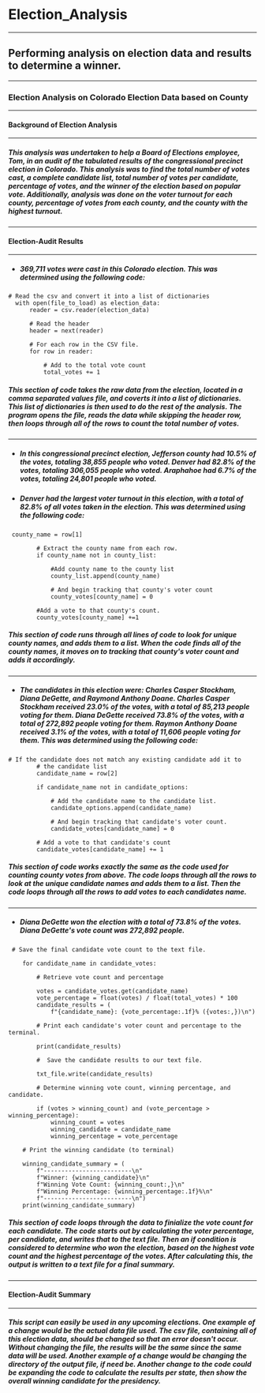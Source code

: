 # Election_Analysis
---
## Performing analysis on election data and results to determine a winner.
---
### Election Analysis on Colorado Election Data based on County
---
#### Background of Election Analysis
---
##### This analysis was undertaken to help a Board of Elections employee, Tom, in an audit of the tabulated results of the congressional precinct election in Colorado. This analysis was to find the total number of votes cast, a complete candidate list, total number of votes per candidate, percentage of votes, and the winner of the election based on popular vote. Additionally, analysis was done on the voter turnout for each county, percentage of votes from each county, and the county with the highest turnout. 
---
#### Election-Audit Results
---
* ##### 369,711 votes were cast in this Colorado election. This was determined using the following code:
```
# Read the csv and convert it into a list of dictionaries
  with open(file_to_load) as election_data:
      reader = csv.reader(election_data)

      # Read the header
      header = next(reader)

      # For each row in the CSV file.
      for row in reader:

          # Add to the total vote count
          total_votes += 1 
```
##### This section of code takes the raw data from the election, located in a comma separated values file, and coverts it into a list of dictionaries. This list of dictionaries is then used to do the rest of the analysis. The program opens the file, reads the data while skipping the header row, then loops through all of the rows to count the total number of votes. 
---
* ##### In this congressional precinct election, Jefferson county had 10.5% of the votes, totaling 38,855 people who voted. Denver had 82.8% of the votes, totaling 306,055 people who voted. Araphahoe had 6.7% of the votes, totaling 24,801 people who voted. 
* ##### Denver had the largest voter turnout in this election, with a total of 82.8% of all votes taken in the election. This was determined using the following code:
```
 county_name = row[1]

        # Extract the county name from each row.
        if county_name not in county_list:
        
            #Add county name to the county list
            county_list.append(county_name)
            
            # And begin tracking that county's voter count
            county_votes[county_name] = 0
            
        #Add a vote to that county's count.
        county_votes[county_name] +=1
```
##### This section of code runs through all lines of code to look for unique county names, and adds them to a list. When the code finds all of the county names, it moves on to tracking that county's voter count and adds it accordingly. 
---
* ##### The candidates in this election were: Charles Casper Stockham, Diana DeGette, and Raymond Anthony Doane. Charles Casper Stockham received 23.0% of the votes, with a total of 85,213 people voting for them. Diana DeGette received 73.8% of the votes, with a total of 272,892 people voting for them. Raymon Anthony Doane received 3.1% of the votes, with a total of 11,606 people voting for them. This was determined using the following code:
```
# If the candidate does not match any existing candidate add it to
        # the candidate list
        candidate_name = row[2]

        if candidate_name not in candidate_options:

            # Add the candidate name to the candidate list.
            candidate_options.append(candidate_name)

            # And begin tracking that candidate's voter count.
            candidate_votes[candidate_name] = 0

        # Add a vote to that candidate's count
        candidate_votes[candidate_name] += 1
```
##### This section of code works exactly the same as the code used for counting county votes from above. The code loops through all the rows to look at the unique candidate names and adds them to a list. Then the code loops through all the rows to add votes to each candidates name. 
---
* ##### Diana DeGette won the election with a total of 73.8% of the votes. Diana DeGette's vote count was 272,892 people. 
```
 # Save the final candidate vote count to the text file.
 
    for candidate_name in candidate_votes:

        # Retrieve vote count and percentage
        
        votes = candidate_votes.get(candidate_name)
        vote_percentage = float(votes) / float(total_votes) * 100
        candidate_results = (
            f"{candidate_name}: {vote_percentage:.1f}% ({votes:,})\n")

        # Print each candidate's voter count and percentage to the terminal.
        
        print(candidate_results)
        
        #  Save the candidate results to our text file.
        
        txt_file.write(candidate_results)

        # Determine winning vote count, winning percentage, and candidate.
        
        if (votes > winning_count) and (vote_percentage > winning_percentage):
            winning_count = votes
            winning_candidate = candidate_name
            winning_percentage = vote_percentage

    # Print the winning candidate (to terminal)
    
    winning_candidate_summary = (
        f"-------------------------\n"
        f"Winner: {winning_candidate}\n"
        f"Winning Vote Count: {winning_count:,}\n"
        f"Winning Percentage: {winning_percentage:.1f}%\n"
        f"-------------------------\n")
    print(winning_candidate_summary)
```
##### This section of code loops through the data to finialize the vote count for each candidate. The code starts out by calculating the voter percentage, per candidate, and writes that to the text file. Then an if condition is considered to determine who won the election, based on the highest vote count and the highest percentage of the votes. After calculating this, the output is written to a text file for a final summary. 
---
#### Election-Audit Summary
---
##### This script can easily be used in any upcoming elections. One example of a change would be the actual data file used. The csv file, containing all of this election data, should be changed so that an error doesn't occur. Without changing the file, the results will be the same since the same data will be used. Another example of a change would be changing the directory of the output file, if need be. Another change to the code could be expanding the code to calculate the results per state, then show the overall winning candidate for the presidency. 
